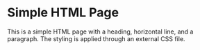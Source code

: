 # Simple HTML Page

This is a simple HTML page with a heading, horizontal line, and a paragraph. The styling is applied through an external CSS file.

